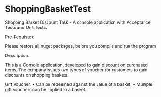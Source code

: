 # ShoppingBasketTest

Shopping Basket Discount Task - A console application with Acceptance Tests and Unit Tests.

Pre-Requistes:

Please restore all nuget packages, before you compile and run the program


Description:

This is a Console application, developed to gain discount on purchased Items.
The company issues two types of voucher for customers to gain discounts on shopping baskets. 

Gift Voucher:
• Can be redeemed against the value of a basket. 
• Multiple gift vouchers can be applied to a basket. 


